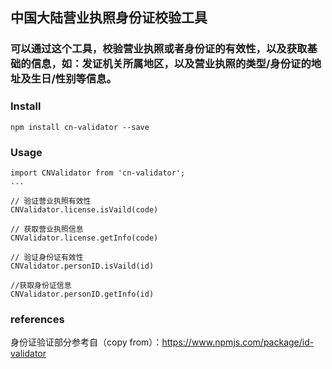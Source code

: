 ## 中国大陆营业执照身份证校验工具
###  可以通过这个工具，校验营业执照或者身份证的有效性，以及获取基础的信息，如：发证机关所属地区，以及营业执照的类型/身份证的地址及生日/性别等信息。

### Install

```
npm install cn-validator --save
```

### Usage

```
import CNValidator from 'cn-validator';
...

// 验证营业执照有效性
CNValidator.license.isVaild(code)

// 获取营业执照信息
CNValidator.license.getInfo(code)

// 验证身份证有效性
CNValidator.personID.isVaild(id)

//获取身份证信息
CNValidator.personID.getInfo(id)
```
### references
身份证验证部分参考自（copy from）：https://www.npmjs.com/package/id-validator